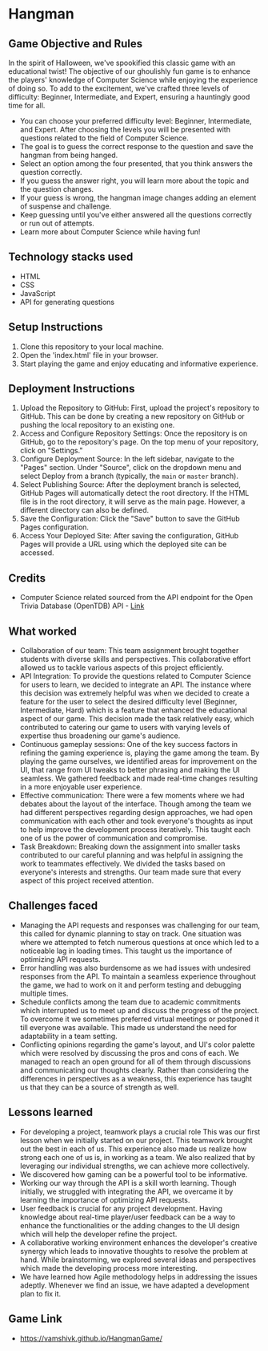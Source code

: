 # Hangman

## Game Objective and Rules
In the spirit of Halloween, we've spookified this classic game with an educational twist! The objective of our ghoulishly fun game is to enhance the players' knowledge of Computer Science while enjoying the experience of doing so. To add to the excitement, we've crafted three levels of difficulty: Beginner, Intermediate, and Expert, ensuring a hauntingly good time for all.

- You can choose your preferred difficulty level: Beginner, Intermediate, and Expert. After choosing the levels you will be presented with questions related to the field of Computer Science.
- The goal is to guess the correct response to the question and save the hangman from being hanged.
- Select an option among the four presented, that you think answers the question correctly.
- If you guess the answer right, you will learn more about the topic and the question changes.
- If your guess is wrong, the hangman image changes adding an element of suspense and challenge.
- Keep guessing until you've either answered all the questions correctly or run out of attempts.
- Learn more about Computer Science while having fun!

## Technology stacks used
- HTML
- CSS
- JavaScript
- API for generating questions

## Setup Instructions
1. Clone this repository to your local machine.
2. Open the 'index.html' file in your browser.
3. Start playing the game and enjoy educating and informative experience.

## Deployment Instructions

1. Upload the Repository to GitHub: First, upload the project's repository to GitHub. This can be done by creating a new repository on GitHub or pushing the local repository to an existing one.
2. Access and Configure Repository Settings: Once the repository is on GitHub, go to the repository's page. On the top menu of your repository, click on "Settings."
4. Configure Deployment Source: In the left sidebar, navigate to the "Pages" section. Under "Source", click on the dropdown menu and select Deploy from a branch (typically, the `main` or `master` branch).
5. Select Publishing Source: After the deployment branch is selected, GitHub Pages will automatically detect the root directory. If the HTML file is in the root directory, it will serve as the main page. However, a different directory can also be defined.
6. Save the Configuration: Click the "Save" button to save the GitHub Pages configuration.
7. Access Your Deployed Site: After saving the configuration, GitHub Pages will provide a URL using which the deployed site can be accessed.

## Credits
- Computer Science related sourced from the API endpoint for the Open Trivia Database (OpenTDB) API - [Link](https://opentdb.com/api.php?amount=10&category=18&difficulty)

## What worked
- Collaboration of our team: This team assignment brought together students with diverse skills and perspectives. This collaborative effort allowed us to tackle various aspects of this project efficiently.
- API Integration: To provide the questions related to Computer Science for users to learn, we decided to integrate an API. The instance where this decision was extremely helpful was when we decided to create a feature for the user to select the desired difficulty level (Beginner, Intermediate, Hard) which is a feature that enhanced the educational aspect of our game. This decision made the task relatively easy, which contributed to catering our game to users with varying levels of expertise thus broadening our game's audience. 
- Continuous gameplay sessions: One of the key success factors in refining the gaming experience is, playing the game among the team. By playing the game ourselves, we identified areas for improvement on the UI, that range from UI tweaks to better phrasing and making the UI seamless. We gathered feedback and made real-time changes resulting in a more enjoyable user experience.
- Effective communication: There were a few moments where we had debates about the layout of the interface. Though among the team we had different perspectives regarding design approaches, we had open communication with each other and took everyone's thoughts as input to help improve the development process iteratively. This taught each one of us the power of communication and compromise.
- Task Breakdown: Breaking down the assignment into smaller tasks contributed to our careful planning and was helpful in assigning the work to teammates effectively. We divided the tasks based on everyone's interests and strengths. Our team made sure that every aspect of this project received attention.

## Challenges faced
- Managing the API requests and responses was challenging for our team, this called for dynamic planning to stay on track. One situation was where we attempted to fetch numerous questions at once which led to a noticeable lag in loading times. This taught us the importance of optimizing API requests.
- Error handling was also burdensome as we had issues with undesired responses from the API. To maintain a seamless experience throughout the game, we had to work on it and perform testing and debugging multiple times.
- Schedule conflicts among the team due to academic commitments which interrupted us to meet up and discuss the progress of the project. To overcome it we sometimes preferred virtual meetings or postponed it till everyone was available. This made us understand the need for adaptability in a team setting.
- Conflicting opinions regarding the game's layout, and UI's color palette which were resolved by discussing the pros and cons of each. We managed to reach an open ground for all of them through discussions and communicating our thoughts clearly. Rather than considering the differences in perspectives as a weakness, this experience has taught us that they can be a source of strength as well.

## Lessons learned
- For developing a project, teamwork plays a crucial role This was our first lesson when we initially started on our project.  This teamwork brought out the best in each of us.
 This experience also made us realize how strong each one of us is, in working as a team. We also realized that by leveraging our individual strengths, we can achieve more collectively. 
- We discovered how gaming can be a powerful tool to be informative.
- Working our way through the API is a skill worth learning. Though initially, we struggled with integrating the API, we overcame it by learning the importance of optimizing API requests.
- User feedback is crucial for any project development. Having knowledge about real-time player/user feedback can be a way to enhance the functionalities or the adding changes to the UI design which will help the developer refine the project.
- A collaborative working environment enhances the developer's creative synergy which leads to innovative thoughts to resolve the problem at hand. While brainstorming, we explored several ideas and perspectives which made the developing process more interesting.
- We have learned how Agile methodology helps in addressing the issues adeptly. Whenever we find an issue, we have adapted a development plan to fix it.

## Game Link
* https://vamshivk.github.io/HangmanGame/
